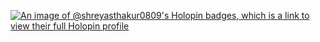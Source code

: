 [![An image of @shreyasthakur0809's Holopin badges, which is a link to view their full Holopin profile](https://holopin.me/shreyasthakur0809)](https://holopin.io/@shreyasthakur0809)
